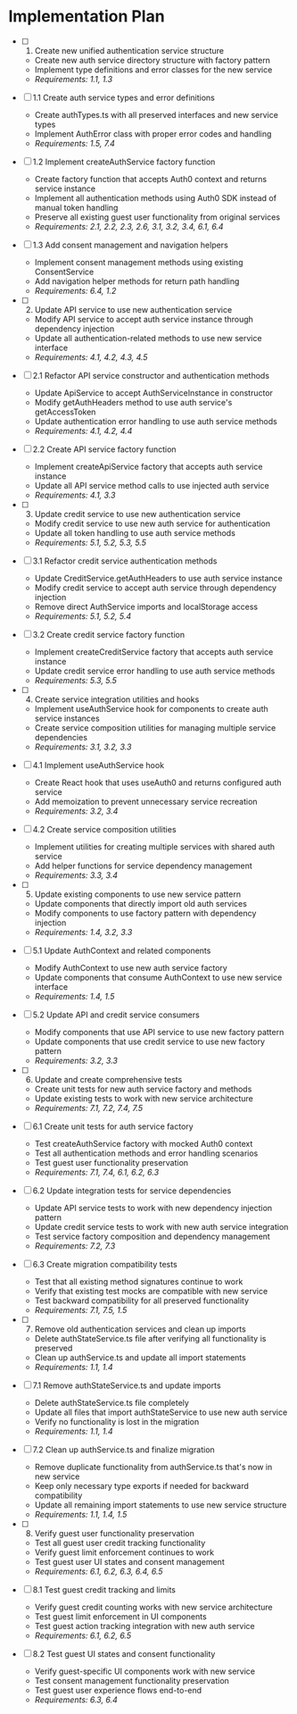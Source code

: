 # Implementation Plan

- [ ] 1. Create new unified authentication service structure
  - Create new auth service directory structure with factory pattern
  - Implement type definitions and error classes for the new service
  - _Requirements: 1.1, 1.3_

- [ ] 1.1 Create auth service types and error definitions
  - Create authTypes.ts with all preserved interfaces and new service types
  - Implement AuthError class with proper error codes and handling
  - _Requirements: 1.5, 7.4_

- [ ] 1.2 Implement createAuthService factory function
  - Create factory function that accepts Auth0 context and returns service instance
  - Implement all authentication methods using Auth0 SDK instead of manual token handling
  - Preserve all existing guest user functionality from original services
  - _Requirements: 2.1, 2.2, 2.3, 2.6, 3.1, 3.2, 3.4, 6.1, 6.4_

- [ ] 1.3 Add consent management and navigation helpers
  - Implement consent management methods using existing ConsentService
  - Add navigation helper methods for return path handling
  - _Requirements: 6.4, 1.2_

- [ ] 2. Update API service to use new authentication service
  - Modify API service to accept auth service instance through dependency injection
  - Update all authentication-related methods to use new service interface
  - _Requirements: 4.1, 4.2, 4.3, 4.5_

- [ ] 2.1 Refactor API service constructor and authentication methods
  - Update ApiService to accept AuthServiceInstance in constructor
  - Modify getAuthHeaders method to use auth service's getAccessToken
  - Update authentication error handling to use auth service methods
  - _Requirements: 4.1, 4.2, 4.4_

- [ ] 2.2 Create API service factory function
  - Implement createApiService factory that accepts auth service instance
  - Update all API service method calls to use injected auth service
  - _Requirements: 4.1, 3.3_

- [ ] 3. Update credit service to use new authentication service
  - Modify credit service to use new auth service for authentication
  - Update all token handling to use auth service methods
  - _Requirements: 5.1, 5.2, 5.3, 5.5_

- [ ] 3.1 Refactor credit service authentication methods
  - Update CreditService.getAuthHeaders to use auth service instance
  - Modify credit service to accept auth service through dependency injection
  - Remove direct AuthService imports and localStorage access
  - _Requirements: 5.1, 5.2, 5.4_

- [ ] 3.2 Create credit service factory function
  - Implement createCreditService factory that accepts auth service instance
  - Update credit service error handling to use auth service methods
  - _Requirements: 5.3, 5.5_

- [ ] 4. Create service integration utilities and hooks
  - Implement useAuthService hook for components to create auth service instances
  - Create service composition utilities for managing multiple service dependencies
  - _Requirements: 3.1, 3.2, 3.3_

- [ ] 4.1 Implement useAuthService hook
  - Create React hook that uses useAuth0 and returns configured auth service
  - Add memoization to prevent unnecessary service recreation
  - _Requirements: 3.2, 3.4_

- [ ] 4.2 Create service composition utilities
  - Implement utilities for creating multiple services with shared auth service
  - Add helper functions for service dependency management
  - _Requirements: 3.3, 3.4_

- [ ] 5. Update existing components to use new service pattern
  - Update components that directly import old auth services
  - Modify components to use factory pattern with dependency injection
  - _Requirements: 1.4, 3.2, 3.3_

- [ ] 5.1 Update AuthContext and related components
  - Modify AuthContext to use new auth service factory
  - Update components that consume AuthContext to use new service interface
  - _Requirements: 1.4, 1.5_

- [ ] 5.2 Update API and credit service consumers
  - Modify components that use API service to use new factory pattern
  - Update components that use credit service to use new factory pattern
  - _Requirements: 3.2, 3.3_

- [ ] 6. Update and create comprehensive tests
  - Create unit tests for new auth service factory and methods
  - Update existing tests to work with new service architecture
  - _Requirements: 7.1, 7.2, 7.4, 7.5_

- [ ] 6.1 Create unit tests for auth service factory
  - Test createAuthService factory with mocked Auth0 context
  - Test all authentication methods and error handling scenarios
  - Test guest user functionality preservation
  - _Requirements: 7.1, 7.4, 6.1, 6.2, 6.3_

- [ ] 6.2 Update integration tests for service dependencies
  - Update API service tests to work with new dependency injection pattern
  - Update credit service tests to work with new auth service integration
  - Test service factory composition and dependency management
  - _Requirements: 7.2, 7.3_

- [ ] 6.3 Create migration compatibility tests
  - Test that all existing method signatures continue to work
  - Verify that existing test mocks are compatible with new service
  - Test backward compatibility for all preserved functionality
  - _Requirements: 7.1, 7.5, 1.5_

- [ ] 7. Remove old authentication services and clean up imports
  - Delete authStateService.ts file after verifying all functionality is preserved
  - Clean up authService.ts and update all import statements
  - _Requirements: 1.1, 1.4_

- [ ] 7.1 Remove authStateService.ts and update imports
  - Delete authStateService.ts file completely
  - Update all files that import authStateService to use new auth service
  - Verify no functionality is lost in the migration
  - _Requirements: 1.1, 1.4_

- [ ] 7.2 Clean up authService.ts and finalize migration
  - Remove duplicate functionality from authService.ts that's now in new service
  - Keep only necessary type exports if needed for backward compatibility
  - Update all remaining import statements to use new service structure
  - _Requirements: 1.1, 1.4, 1.5_

- [ ] 8. Verify guest user functionality preservation
  - Test all guest user credit tracking functionality
  - Verify guest limit enforcement continues to work
  - Test guest user UI states and consent management
  - _Requirements: 6.1, 6.2, 6.3, 6.4, 6.5_

- [ ] 8.1 Test guest credit tracking and limits
  - Verify guest credit counting works with new service architecture
  - Test guest limit enforcement in UI components
  - Test guest action tracking integration with new auth service
  - _Requirements: 6.1, 6.2, 6.5_

- [ ] 8.2 Test guest UI states and consent functionality
  - Verify guest-specific UI components work with new service
  - Test consent management functionality preservation
  - Test guest user experience flows end-to-end
  - _Requirements: 6.3, 6.4_